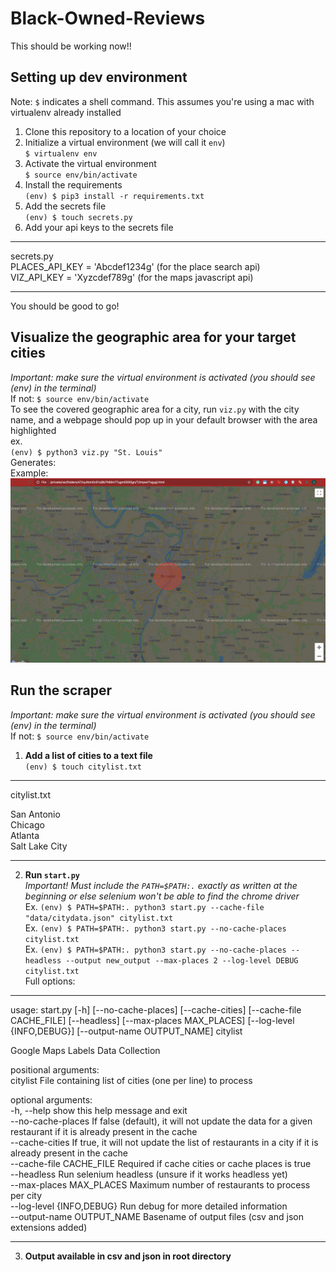 # Black-Owned-Reviews

This should be working now!!  

## Setting up dev environment
Note: `$` indicates a shell command. This assumes you're using a mac with virtualenv already installed  

1. Clone this repository to a location of your choice  
2. Initialize a virtual environment (we will call it `env`)  
`$ virtualenv env`  
3. Activate the virtual environment  
`$ source env/bin/activate`  
4. Install the requirements  
`(env) $ pip3 install -r requirements.txt`  
5. Add the secrets file  
`(env) $ touch secrets.py`
6. Add your api keys to the secrets file  
----
secrets.py  
PLACES\_API\_KEY = 'Abcdef1234g' (for the place search api)   
VIZ\_API\_KEY = 'Xyzcdef789g' (for the maps javascript api)   

----

You should be good to go!

## Visualize the geographic area for your target cities
*Important: make sure the virtual environment is activated (you should see (env) in the terminal)*  
If not: `$ source env/bin/activate`  
To see the covered geographic area for a city, run `viz.py` with the city name, and a webpage should pop up in your default browser with the area highlighted  
ex.  
`(env) $ python3 viz.py "St. Louis"`   
Generates:  
Example: ![Alt](/viz_example.png "Geo Example")

## Run the scraper
*Important: make sure the virtual environment is activated (you should see (env) in the terminal)*  
If not: `$ source env/bin/activate`  
1. **Add a list of cities to a text file**  
`(env) $ touch citylist.txt`   
----
citylist.txt  

San Antonio  
Chicago  
Atlanta  
Salt Lake City  

----
2. **Run `start.py`**  
*Important! Must include the `PATH=$PATH:.` exactly as written at the beginning or else selenium won't be able to find the chrome driver*  
Ex. `(env) $ PATH=$PATH:. python3 start.py --cache-file "data/citydata.json" citylist.txt`  
Ex. `(env) $ PATH=$PATH:. python3 start.py --no-cache-places citylist.txt`  
Ex. `(env) $ PATH=$PATH:. python3 start.py --no-cache-places --headless --output new_output --max-places 2 --log-level DEBUG citylist.txt`  
Full options:  
----
usage: start.py [-h] [--no-cache-places] [--cache-cities]
                [--cache-file CACHE_FILE] [--headless]
                [--max-places MAX_PLACES] [--log-level {INFO,DEBUG}]
                [--output-name OUTPUT_NAME]
                citylist

Google Maps Labels Data Collection  

positional arguments:  
  citylist              File containing list of cities (one per line) to
                        process

optional arguments:  
  -h, --help            show this help message and exit  
  --no-cache-places     If false (default), it will not update the data for a
                        given restaurant if it is already present in the cache  
  --cache-cities        If true, it will not update the list of restaurants in
                        a city if it is already present in the cache  
  --cache-file CACHE_FILE
                        Required if cache cities or cache places is true  
  --headless            Run selenium headless (unsure if it works headless yet)  
  --max-places MAX_PLACES
                        Maximum number of restaurants to process per city  
  --log-level {INFO,DEBUG}
                        Run debug for more detailed information  
  --output-name OUTPUT_NAME
                        Basename of output files (csv and json extensions
                        added)  

----
3. **Output available in csv and json in root directory**
